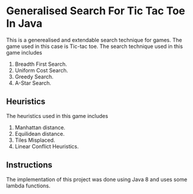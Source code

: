 # Generalised Search For Tic Tac Toe In Java
This is a generealised and extendable search technique for games. 
The game used in this case is Tic-tac toe.
The search technique used in this game includes
1. Breadth First Search.
2. Uniform Cost Search.
3. Greedy Search.
4. A-Star Search.

## Heuristics
The heuristics used in this game includes
1. Manhattan distance.
2. Equilidean distance.
3. Tiles Misplaced. 
4. Linear Conflict Heuristics.

## Instructions
The implementation of this project was done using Java 8 and uses some lambda functions.
